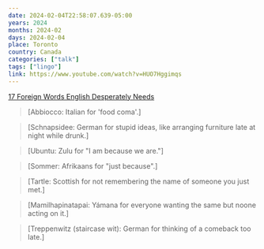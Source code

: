 ```yaml
---
date: 2024-02-04T22:58:07.639-05:00
years: 2024
months: 2024-02
days: 2024-02-04
place: Toronto
country: Canada
categories: ["talk"]
tags: ["lingo"]
link: https://www.youtube.com/watch?v=HUO7Hggimqs
---
```

[17 Foreign Words English Desperately Needs](https://www.youtube.com/watch?v=HUO7Hggimqs)

> [Abbiocco: Italian for 'food coma'.]

> [Schnapsidee: German for stupid ideas, like arranging furniture late at night while drunk.]

> [Ubuntu: Zulu for "I am because we are."]

> [Sommer: Afrikaans for "just because".]

> [Tartle: Scottish for not remembering the name of someone you just met.]

> [Mamilhapinatapai: Yámana for everyone wanting the same but noone acting on it.]

> [Treppenwitz (staircase wit): German for thinking of a comeback too late.]
